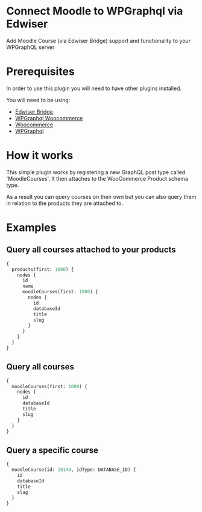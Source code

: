 # Connect Moodle to WPGraphql via Edwiser <!-- omit in toc -->

Add Moodle Course (via Edwiser Bridge) support and functionality to your WPGraphQL server

# Prerequisites

In order to use this plugin you will need to have other plugins installed.

You will need to be using:

- [Edwiser Bridge](https://en-gb.wordpress.org/plugins/edwiser-bridge/)
- [WPGraphql Woocommerce](https://github.com/wp-graphql/wp-graphql-woocommerce)
- [Woocommerce](https://en-gb.wordpress.org/plugins/woocommerce/)
- [WPGraphql](https://en-gb.wordpress.org/plugins/wp-graphql/)

# How it works

This simple plugin works by registering a new GraphQL post type called 'MoodleCourses'. It then attaches to the WooCommerce Product schema type.

As a result you can query courses on their own but you can also query them in relation to the products they are attached to.

# Examples

## Query all courses attached to your products

```graphql
{
  products(first: 1000) {
    nodes {
      id
      name
      moodleCourses(first: 1000) {
        nodes {
          id
          databaseId
          title
          slug
        }
      }
    }
  }
}
```

## Query all courses

```graphql
{
  moodleCourses(first: 1000) {
    nodes {
      id
      databaseId
      title
      slug
    }
  }
}
```

## Query a specific course

```graphql
{
  moodleCourse(id: 28140, idType: DATABASE_ID) {
    id
    databaseId
    title
    slug
  }
}
```
